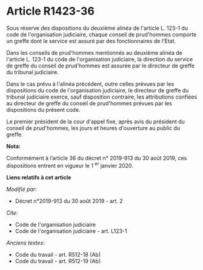 # Article R1423-36

Sous réserve des dispositions du deuxième alinéa de l'article L. 123-1 du code de l'organisation judiciaire, chaque conseil
de prud'hommes comporte un greffe dont le service est assuré par des fonctionnaires de l'Etat.

Dans les conseils de prud'hommes mentionnés au deuxième alinéa de l'article L. 123-1 du code de l'organisation judiciaire, la
direction du service de greffe du conseil de prud'hommes est assurée par le directeur de greffe du tribunal judiciaire.

Dans le cas prévu à l'alinéa précédent, outre celles prévues par les dispositions du code de l'organisation judiciaire, le
directeur de greffe du tribunal judiciaire exerce, sauf disposition contraire, les attributions confiées au directeur de
greffe du conseil de prud'hommes prévues par les dispositions du présent code.

Le premier président de la cour d'appel fixe, après avis du président du conseil de prud'hommes, les jours et heures
d'ouverture au public du greffe.

**Nota:**

Conformément à l’article 36 du décret n° 2019-913 du 30 août 2019, ces dispositions entrent en vigueur le 1
  <sup>er</sup> janvier 2020.

**Liens relatifs à cet article**

_Modifié par_:

  - Décret n°2019-913 du 30 août 2019 - art. 2

_Cite_:

  - Code de l'organisation judiciaire
  - Code de l'organisation judiciaire - art. L123-1

_Anciens textes_:

  - Code du travail - art. R512-18 (Ab)
  - Code du travail - art. R512-19 (Ab)
